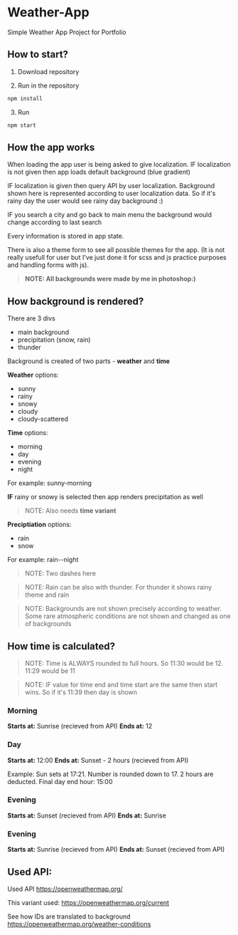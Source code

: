 # Weather-App

Simple Weather App Project for Portfolio

## How to start?

1. Download repository

2. Run in the repository

```bash
npm install
```

3. Run

```bash
npm start
```

## How the app works

When loading the app user is being asked to give localization.
IF localization is not given then app loads default background (blue gradient)

IF localization is given then query API by user localization.
Background shown here is represented according to user localization data. So if it's rainy day the user would see rainy day background :)

IF you search a city and go back to main menu the background would change according to last search

Every information is stored in app state.

There is also a theme form to see all possible themes for the app. (It is not really usefull for user but I've just done it for scss and js practice purposes and handling forms with js).

> **NOTE: All backgrounds were made by me in photoshop:)**

## How background is rendered?

There are 3 divs

- main background
- precipitation (snow, rain)
- thunder

Background is created of two parts - **weather** and **time**

**Weather** options:

- sunny
- rainy
- snowy
- cloudy
- cloudy-scattered

**Time** options:

- morning
- day
- evening
- night

For example: sunny-morning

**IF** rainy or snowy is selected then app renders precipitation as well

> NOTE: Also needs **time variant**

**Preciptiation** options:

- rain
- snow

For example: rain--night

> NOTE: Two dashes here

> NOTE: Rain can be also with thunder. For thunder it shows rainy theme and rain

> NOTE: Backgrounds are not shown precisely according to weather. Some rare atmospheric conditions are not shown and changed as one of backgrounds

## How time is calculated?

> NOTE: Time is ALWAYS rounded to full hours. So 11:30 would be 12. 11:29 would be 11

> NOTE: IF value for time end and time start are the same then start wins. So if it's 11:39 then day is shown

### Morning

**Starts at:** Sunrise (recieved from API)
**Ends at:** 12

### Day

**Starts at:** 12:00
**Ends at:** Sunset - 2 hours (recieved from API)

Example: Sun sets at 17:21. Number is rounded down to 17. 2 hours are deducted. Final day end hour: 15:00

### Evening

**Starts at:** Sunset (recieved from API)
**Ends at:** Sunrise

### Evening

**Starts at:** Sunrise (recieved from API)
**Ends at:** Sunset (recieved from API)

## Used API:

Used API
https://openweathermap.org/

This variant used:
https://openweathermap.org/current

See how IDs are translated to background
https://openweathermap.org/weather-conditions
